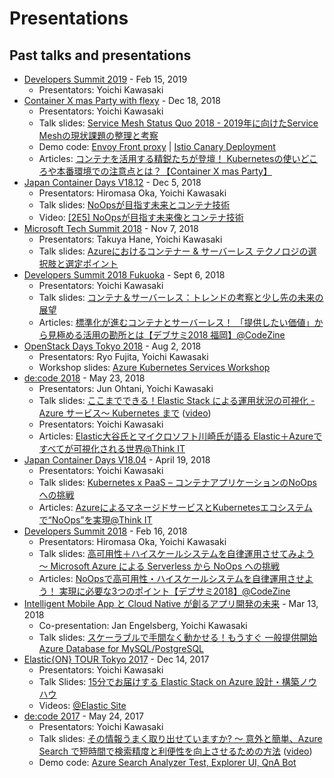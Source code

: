 # Presentations
Past talks and presentations
---

* [Developers Summit 2019](https://event.shoeisha.jp/devsumi/20190214/session/1985/) - Feb 15, 2019
  * Presentators: Yoichi Kawasaki
* [Container X mas Party with flexy](https://flexy.connpass.com/event/110839/) - Dec 18, 2018
  * Presentators: Yoichi Kawasaki
  * Talk slides: [Service Mesh Status Quo 2018 - 2019年に向けたService Meshの現状課題の整理と考察](https://www.slideshare.net/yokawasa/service-mesh-status-quo-2018-126171897)
  * Demo code: [Envoy Front proxy](https://github.com/yokawasa/envoy-proxy-demos) | [Istio Canary Deployment](https://github.com/istio/istio/tree/master/samples/bookinfo)
  * Articles: [コンテナを活用する精鋭たちが登壇！ Kubernetesの使いどころや本番環境での注意点とは？【Container X mas Party】](https://codezine.jp/article/detail/11342)
* [Japan Container Days V18.12](https://containerdays.jp/) - Dec 5, 2018
  * Presentators: Hiromasa Oka, Yoichi Kawasaki
  * Talk slides: [NoOpsが目指す未来とコンテナ技術](https://www.slideshare.net/hiromasaoka/noops-125109991)
  * Video: [[2E5] NoOpsが目指す未来像とコンテナ技術](https://www.youtube.com/watch?v=5WJmBjRfZag)
* [Microsoft Tech Summit 2018](https://www.microsoft.com/ja-jp/events/techsummit/2018/session.aspx#AD08) - Nov 7, 2018
  * Presentators: Takuya Hane, Yoichi Kawasaki
  * Talk slides: [Azureにおけるコンテナー & サーバーレス テクノロジの選択肢と選定ポイント](https://www.slideshare.net/yokawasa/azure-containers-serverless-technology-options-aftertechsummit2018-edition)
* [Developers Summit 2018 Fukuoka](https://event.shoeisha.jp/devsumi/20180906/session/1777/) - Sept 6, 2018
  * Presentators: Yoichi Kawasaki
  * Talk slides: [コンテナ＆サーバーレス：トレンドの考察と少し先の未来の展望](https://www.slideshare.net/yokawasa/container-and-serverless-113315212)
  * Articles: [標準化が進むコンテナとサーバーレス！ 「提供したい価値」から見極める活用の勘所とは【デブサミ2018 福岡】@CodeZine](https://codezine.jp/article/detail/11098)
* [OpenStack Days Tokyo 2018](http://openstackdays.com/program-detail/#d1p4s7) - Aug 2, 2018
  * Presentators: Ryo Fujita, Yoichi Kawasaki
  * Workshop slides: [Azure Kubernetes Services Workshop](https://github.com/yokawasa/azure-voting-app/blob/master/labs/cndt_aks_handson.pdf)
* [de:code 2018](https://www.microsoft.com/ja-jp/events/decode/2018/sessions.aspx#AD29) - May 23, 2018
  * Presentators: Jun Ohtani, Yoichi Kawasaki
  * Talk slides: [ここまでできる！Elastic Stack による運用状況の可視化 - Azure サービス～ Kubernetes まで](https://info.microsoft.com/JA-AZUREPLAT-CNTNT-FY18-06Jun-14-decode18Online-MGC0002638_01Registration-ForminBody.html) ([video](https://youtu.be/LG7bJeBN6CI))
  * Presentators: Yoichi Kawasaki
  * Articles: [Elastic大谷氏とマイクロソフト川崎氏が語る Elastic＋Azureですべてが可視化される世界@Think IT](https://thinkit.co.jp/article/13087)
* [Japan Container Days V18.04](https://containerdays.jp/v1804/) - April 19, 2018
  * Presentators: Yoichi Kawasaki
  * Talk slides: [Kubernetes x PaaS – コンテナアプリケーションのNoOpsへの挑戦](https://www.slideshare.net/yokawasa/kubernetes-x-paas-noops)
  * Articles: [AzureによるマネージドサービスとKubernetesエコシステムで“NoOps”を実現@Think IT](https://thinkit.co.jp/article/14030)
* [Developers Summit 2018](https://event.shoeisha.jp/devsumi/20180215/session/1659/) - Feb 16, 2018
  * Presentators: Hiromasa Oka, Yoichi Kawasaki
  * Talk slides: [高可用性＋ハイスケールシステムを自律運用させてみよう ～ Microsoft Azure による Serverless から NoOps への挑戦](https://www.slideshare.net/hiromasaoka/noops-88082246)
  * Articles: [NoOpsで高可用性・ハイスケールシステムを自律運用させよう！ 実現に必要な3つのポイント【デブサミ2018】@CodeZine](https://codezine.jp/article/detail/10716)
* [Intelligent Mobile App と Cloud Native が創るアプリ開発の未来](https://microsoft-events.connpass.com/event/80453/) - Mar 13, 2018
  * Co-presentation: Jan Engelsberg, Yoichi Kawasaki
  * Talk slides: [スケーラブルで手間なく動かせる！もうすぐ 一般提供開始 Azure Database for MySQL/PostgreSQL](https://www.slideshare.net/MicrosoftAzure_Japan/azure-database-for-mysql-postgresql)
* [Elastic{ON} TOUR Tokyo 2017](https://www.elastic.co/jp/elasticon/tour/2017/tokyo) - Dec 14, 2017
  * Presentators: Yoichi Kawasaki
  * Talk Slides: [15分でお届けする Elastic Stack on Azure 設計・構築ノウハウ](https://www.slideshare.net/yokawasa/15-elastic-stack-on-azure-84976576)
  * Videos: [@Elastic Site](https://www.elastic.co/jp/elasticon/tour/2017/tokyo/microsoft)
* [de:code 2017](https://www.microsoft.com/ja-jp/events/decode/2017/sessions.aspx#DI08) - May 24, 2017
  * Presentators: Yoichi Kawasaki
  * Talk slides: [その情報うまく取り出せていますか? ～ 意外と簡単、Azure Search で短時間で検索精度と利便性を向上させるための方法](https://www.slideshare.net/decode2017/di08-azure-search) ([video](https://channel9.msdn.com/Events/de-code/2017/DI08))
  * Demo code: [Azure Search Analyzer Test, Explorer UI, QnA Bot](https://github.com/yokawasa/decode2017)